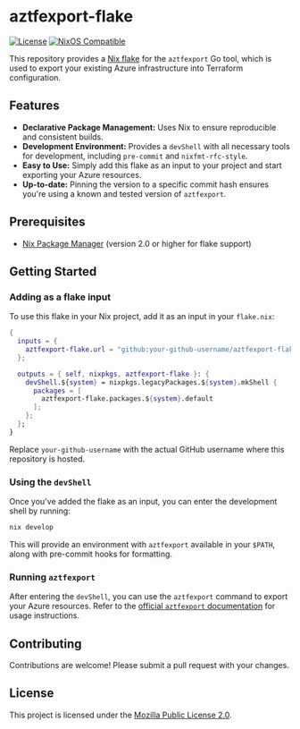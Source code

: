 # aztfexport-flake

[![License](https://img.shields.io/badge/license-MPL--2.0-blue.svg)](https://opensource.org/licenses/MPL-2.0)
[![NixOS Compatible](https://img.shields.io/badge/NixOS-Compatible-brightgreen)](https://nixos.org/)

This repository provides a [Nix flake](https://nixos.org/manual/nix/stable/concepts/flakes.html) for the `aztfexport` Go tool, which is used to export your existing Azure infrastructure into Terraform configuration.

## Features

*   **Declarative Package Management:** Uses Nix to ensure reproducible and consistent builds.
*   **Development Environment:**  Provides a `devShell` with all necessary tools for development, including `pre-commit` and `nixfmt-rfc-style`.
*   **Easy to Use:** Simply add this flake as an input to your project and start exporting your Azure resources.
*   **Up-to-date:**  Pinning the version to a specific commit hash ensures you're using a known and tested version of `aztfexport`.

## Prerequisites

*   [Nix Package Manager](https://nixos.org/download.html) (version 2.0 or higher for flake support)

## Getting Started

### Adding as a flake input

To use this flake in your Nix project, add it as an input in your `flake.nix`:

```nix
{
  inputs = {
    aztfexport-flake.url = "github:your-github-username/aztfexport-flake";
  };

  outputs = { self, nixpkgs, aztfexport-flake }: {
    devShell.${system} = nixpkgs.legacyPackages.${system}.mkShell {
      packages = [
        aztfexport-flake.packages.${system}.default
      ];
    };
  };
}
```

Replace `your-github-username` with the actual GitHub username where this repository is hosted.

### Using the `devShell`

Once you've added the flake as an input, you can enter the development shell by running:

```bash
nix develop
```

This will provide an environment with `aztfexport` available in your `$PATH`, along with pre-commit hooks for formatting.

### Running `aztfexport`

After entering the `devShell`, you can use the `aztfexport` command to export your Azure resources. Refer to the [official `aztfexport` documentation](https://github.com/Azure/aztfexport) for usage instructions.

## Contributing

Contributions are welcome! Please submit a pull request with your changes.

## License

This project is licensed under the [Mozilla Public License 2.0](https://opensource.org/licenses/MPL-2.0).
